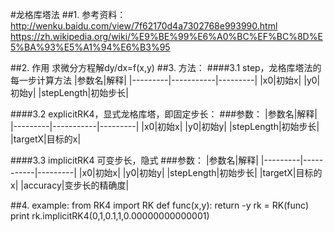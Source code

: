 #龙格库塔法
##1. 参考资料：
http://wenku.baidu.com/view/7f62170d4a7302768e993990.html
https://zh.wikipedia.org/wiki/%E9%BE%99%E6%A0%BC%EF%BC%8D%E5%BA%93%E5%A1%94%E6%B3%95

##2.  作用
求微分方程解dy/dx=f(x,y)
##3.  方法：
####3.1 step，龙格库塔法的每一步计算方法
|参数名|解释|
|---------|-----------|---------|
|x0|初始x|
|y0|初始y|
|stepLength|初始步长|

####3.2 explicitRK4，显式龙格库塔，即固定步长：
###参数：
|参数名|解释|
|---------|-----------|---------|
|x0|初始x|
|y0|初始y|
|stepLength|初始步长|
|targetX|目标的x|


####3.3 implicitRK4 可变步长，隐式
###参数：
|参数名|解释|
|---------|-----------|---------|
|x0|初始x|
|y0|初始y|
|stepLength|初始步长|
|targetX|目标的x|
|accuracy|变步长的精确度|

##4. example:
from RK4 import RK
def func(x,y):
	return -y
rk = RK(func)
print rk.implicitRK4(0,1,0.1,1,0.00000000000001)
